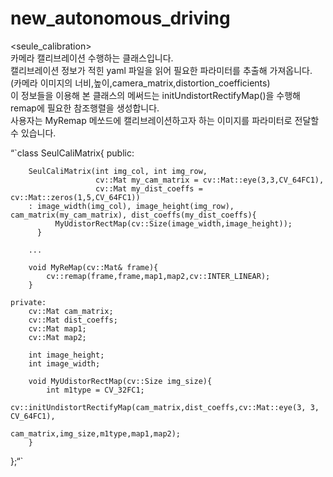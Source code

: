 # new_autonomous_driving

<seule_calibration>  
카메라 캘리브레이션 수행하는 클래스입니다.  
캘리브레이션 정보가 적힌 yaml 파일을 읽어 필요한 파라미터를 추출해 가져옵니다.  
(카메라 이미지의 너비,높이,camera_matrix,distortion_coefficients)  
이 정보들을 이용해 본 클래스의 메써드는 initUndistortRectifyMap()을 수행해 remap에 필요한 참조행렬을 생성합니다.  
사용자는 MyRemap 메쏘드에 캘리브레이션하고자 하는 이미지를 파라미터로 전달할 수 있습니다.  

“`class SeulCaliMatrix{
    public:
        
        SeulCaliMatrix(int img_col, int img_row, 
                       cv::Mat my_cam_matrix = cv::Mat::eye(3,3,CV_64FC1), 
                       cv::Mat my_dist_coeffs = cv::Mat::zeros(1,5,CV_64FC1))
        : image_width(img_col), image_height(img_row), cam_matrix(my_cam_matrix), dist_coeffs(my_dist_coeffs){
              MyUdistorRectMap(cv::Size(image_width,image_height));
          }

        ...

        void MyReMap(cv::Mat& frame){
            cv::remap(frame,frame,map1,map2,cv::INTER_LINEAR);
        }
        
    private:
        cv::Mat cam_matrix;
        cv::Mat dist_coeffs;
        cv::Mat map1;
        cv::Mat map2;

        int image_height;   
        int image_width;

        void MyUdistorRectMap(cv::Size img_size){
            int m1type = CV_32FC1;
            cv::initUndistortRectifyMap(cam_matrix,dist_coeffs,cv::Mat::eye(3, 3, CV_64FC1),
                                        cam_matrix,img_size,m1type,map1,map2);
        }
         
};“`  
